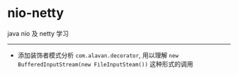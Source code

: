 # nio-netty
java nio 及 netty 学习

***

- 添加装饰者模式分析 `com.alavan.decorator`, 用以理解 `new BufferedInputStream(new FileInputSteam())` 这种形式的调用
